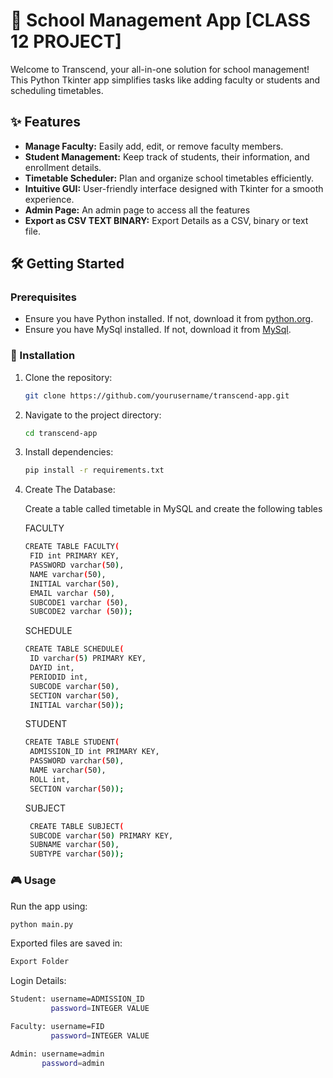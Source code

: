# 🏫 School Management App [CLASS 12 PROJECT]

Welcome to Transcend, your all-in-one solution for school management! This Python Tkinter app simplifies tasks like adding faculty or students and scheduling timetables.

## ✨ Features

- **Manage Faculty:** Easily add, edit, or remove faculty members.
- **Student Management:** Keep track of students, their information, and enrollment details.
- **Timetable Scheduler:** Plan and organize school timetables efficiently.
- **Intuitive GUI:** User-friendly interface designed with Tkinter for a smooth experience.
- **Admin Page:** An admin page to access all the features
- **Export as CSV TEXT BINARY:** Export Details as a CSV, binary or text file.

## 🛠️ Getting Started

### Prerequisites

- Ensure you have Python installed. If not, download it from [python.org](https://www.python.org/downloads/).
- Ensure you have MySql installed. If not, download it from [MySql](https://www.mysql.com/).

### 🚀 Installation

1. Clone the repository:

    ```bash
    git clone https://github.com/yourusername/transcend-app.git
    ```

2. Navigate to the project directory:

    ```bash
    cd transcend-app
    ```

3. Install dependencies:

    ```bash
    pip install -r requirements.txt
    ```

4. Create The Database:

   Create a table called timetable in MySQL and create the following tables

   FACULTY
   ```bash
   CREATE TABLE FACULTY(
    FID int PRIMARY KEY,
    PASSWORD varchar(50),
    NAME varchar(50),
    INITIAL varchar(50),
    EMAIL varchar (50),
    SUBCODE1 varchar (50),
    SUBCODE2 varchar (50));
   ```
   SCHEDULE
   ```bash
   CREATE TABLE SCHEDULE(
    ID varchar(5) PRIMARY KEY,
    DAYID int,
    PERIODID int,
    SUBCODE varchar(50),
    SECTION varchar(50),
    INITIAL varchar(50));
   ```
   STUDENT
   ```bash
   CREATE TABLE STUDENT(
    ADMISSION_ID int PRIMARY KEY,
    PASSWORD varchar(50),
    NAME varchar(50),
    ROLL int,
    SECTION varchar(50));
   ```
   SUBJECT
   ```bash
    CREATE TABLE SUBJECT(
    SUBCODE varchar(50) PRIMARY KEY,
    SUBNAME varchar(50),
    SUBTYPE varchar(50));
   ```

### 🎮 Usage

Run the app using:

```bash
python main.py
```

Exported files are saved in:
```bash
Export Folder
```
Login Details:
```bash
Student: username=ADMISSION_ID
         password=INTEGER VALUE

Faculty: username=FID
         password=INTEGER VALUE

Admin: username=admin
       password=admin
```
